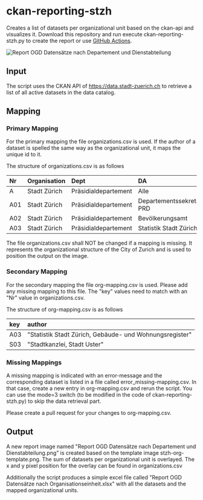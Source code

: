 # ckan-reporting-stzh
Creates a list of datasets per organizational unit based on the ckan-api and visualizes it.
Download this repository and run execute ckan-reporting-stzh.py to create the report or use [GitHub Actions](actions/workflows/main.yml).

![Report OGD Datensätze nach Departement und Dienstabteilung](https://user-images.githubusercontent.com/538415/132466480-2a0a3e01-60c0-478f-975c-eeb0e9b20228.png)


## Input

The script uses the CKAN API of https://data.stadt-zuerich.ch to retrieve a list of all active datasets in the data catalog.

## Mapping

### Primary Mapping
For the primary mapping the file organizations.csv is used. If the author of a dataset is spelled the same way as the organizational unit, it maps the unique id to it.

The structure of organizations.csv is as follows

| Nr  | Organisation | Dept | DA | xPixel | yPixel |
| :-- | :----------- | :--- | :- | :----- | :----- |
| A   | Stadt Zürich | Präsidialdepartement | Alle | 12 | 282 |
| A01 | Stadt Zürich | Präsidialdepartement | Departementssekretariat PRD | 12 | 333 |
| A02 | Stadt Zürich | Präsidialdepartement | Bevölkerungsamt | 12 | 385 |
| A03 | Stadt Zürich | Präsidialdepartement | Statistik Stadt Zürich | 12 | 436 |

The file organizations.csv shall NOT be changed if a mapping is missing. It represents the organizational structure of the City of Zurich and is used to position the output on the image. 

### Secondary Mapping
For the secondary mapping the file org-mapping.csv is used. 
Please add any missing mapping to this file. The "key" values need to match with an "Nr" value in organizations.csv.

The structure of org-mapping.csv is as follows

| key | author |
| :-- | :----- |
| A03 | "Statistik Stadt Zürich, Gebäude- und Wohnungsregister" |
| S03 | "Stadtkanzlei, Stadt Uster" |

### Missing Mappings
A missing mapping is indicated with an error-message and the corresponding dataset is listed in a file called error_missing-mapping.csv. 
In that case, create a new entry in org-mapping.csv and rerun the script. You can use the mode=3 switch (to be modified in the code of ckan-reporting-stzh.py) to skip the data retrieval part.

Please create a pull request for your changes to org-mapping.csv.

## Output

A new report image named "Report OGD Datensätze nach Departement und Dienstabteilung.png" is created based on the template image stzh-org-template.png. The sum of datasets per organizational unit is overlayed. The x and y pixel position for the overlay can be found in organizations.csv

Additionally the script produces a simple excel file called "Report OGD Datensätze nach Organisationseinheit.xlsx" with all the datasets and the mapped organizational units.



